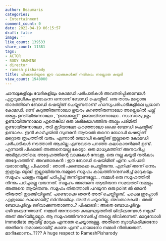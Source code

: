 ```yaml
---
author: Beaumaris
categories:
- Entertainment
comment_count: 0
date: 2022-04-19 06:15:57
draft: false
image: ''
like_count: 139533
share_count: 11381
tags:
- ACTOR
- BODY SHAMING
- director
- ramesh pisharody
title: പിഷാരടിയുടെ ഈ വാക്കുകൾക്ക് നൽകാം നല്ലൊരു കയ്യടി
view_count: 1948000
---
```


ചാനലുകളിലും വേദികളിലും കോമഡി പരിപാടികൾ അവതരിപ്പിക്കുമ്പോൾ ഏറ്റവുമധികം ഉണ്ടാകുന്ന ഒന്നാണ് ബോഡി ഷെയ്മിങ്. ഒരു താരം മറ്റൊരു താരത്തിനെ ബോഡി ഷെയ്മിങ് ചെയ്യുന്നതാണ് ഹാസ്യപരിപാടികളിലെ പ്രധാന കോമഡി. ഒന്ന് കറുത്തിരുന്നാലോ ഉയരം കുറഞ്ഞിരുന്നാലോ അല്ലെങ്കിൽ പല്ല് അല്പം ഉന്തിയിരുന്നാലോ , 'ഉണ്ടക്കണ്ണ് ' ഉണ്ടായിരുന്നാലോ.. സംസാരപ്രശ്നം ഉണ്ടായിരുന്നാലോ ഏതെങ്കില് ഒരു ശരീരഭാഗത്തിനു അല്പം പരിമിതി ഉണ്ടായിരുന്നാലോ , തടി കൂടിയാലോ കുറഞ്ഞാലോ ഒക്കെ ബോഡി ഷെയ്മിങ് ഉണ്ടാകും. ഇനി കാഴ്ച്ചയിൽ സുന്ദരൻ ആയാൽ തന്നെ ബോഡി ഷെയ്മിങ് മറ്റൊരു രൂപത്തിൽ വരും. എന്നാൽ ബോഡി ഷെയ്മിങ് ഇല്ലാതെ കോമഡി പരിപാടികൾ നടത്താൻ ആകില്ല എന്നുവരെ പറഞ്ഞ കലാകാരൻമാർ ഉണ്ട്. എന്നാൽ പിഷാരടി അങ്ങനെയല്ല കേട്ടോ. ഒരു മാധ്യമത്തിന് അനുവദിച്ച അഭിമുഖത്തിലെ അദ്ദേഹത്തിന്റെ വാക്കുകൾ നോക്കൂ. ഒരു നല്ല കയ്യടി നൽകാം അദ്ദേഹത്തിന്. അവതാരകൻ : ഈ ബോഡി ഷെയിമിങ് എന്ന പരിപാടി വരാറേയില്ല. പിഷാരടി : ഞാൻ പണ്ടൊക്കെ ചെയ്തിരുന്നു. എനിക്ക് അന്ന് ഒന്നും ഇത്രയും ബുദ്ധി ഇല്ലായിരുന്നു.നമ്മുടെ സമൂഹം കാലത്തിനനുസരിച്ച് മാറുകയും സമൂഹം പലതും നമുക്ക് പഠിപ്പിച്ച് തന്നിട്ടാണല്ലോ... നമ്മൾ ഒരു സമൂഹത്തിൽ നിന്നും പഠിച്ചല്ലെ വരുന്നത്. സമൂഹം അങ്ങനെ ആയിരുന്ന സമയത്ത് നമ്മളും അങ്ങനെ ആയിരുന്നു. സമൂഹം തിരുത്താൻ പറയുന്ന ഒരു point ൽ ഞാൻ തിരുത്തി തുടങ്ങിയിട്ടുണ്ട്. പണ്ടൊക്കെ ഞാൻ അത് ചെയ്തിട്ടുണ്ട്. പക്ഷെ ഇപ്പോൾ എത്രയോ കാലമായിട്ട് സിനിമയിലും അത് ചെയ്യാറില്ല. അവതാരകൻ : അത് ബോധപൂർവ്വം ഒഴിവാക്കുന്നതാണോ..? പിഷാരടി : അതെ ബോധപൂർവ്വം ഒഴിവാക്കുന്നതാണ്. നമ്മൾ അന്നത്തെ കാലഘട്ടത്തിൽ ജിവിക്കുമ്പോൾ നമുക്ക് അത് അറിയില്ലല്ലോ. ആ സമൂഹത്തിനനുസരിച്ച് അല്ലെ ജീവിക്കുന്നത്. മാറുമ്പോൾ immediate ആയിട്ട് മാറുക എന്നതേ ചെയ്യാനുള്ളു. അതിനെ ന്യായീകരിക്കാനോ അതിനെ തമാശയായിട്ട് കാണു എന്ന് പറയാനോ നമ്മൾ നിൽക്കരുത്. മാറിക്കോണം..???? A huge respect to RameshPisharody